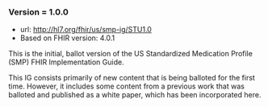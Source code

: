 ### Version = 1.0.0
- url: <http://hl7.org/fhir/us/smp-ig/STU1.0>
- Based on FHIR version: 4.0.1

This is the initial, ballot version of the US Standardized Medication Profile (SMP) FHIR Implementation Guide.

This IG consists primarily of new content that is being balloted for the first time. However, it includes some content from a previous work that was balloted and published as a white paper, which has been incorporated here.
